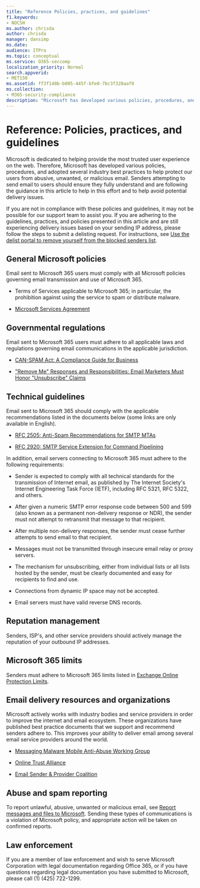 ```yaml
---
title: "Reference Policies, practices, and guidelines"
f1.keywords:
- NOCSH
ms.author: chrisda
author: chrisda
manager: dansimp
ms.date:
audience: ITPro
ms.topic: conceptual
ms.service: O365-seccomp
localization_priority: Normal
search.appverid:
- MET150
ms.assetid: ff3f140b-b005-445f-bfe0-7bc3f328aaf0
ms.collection:
- M365-security-compliance
description: "Microsoft has developed various policies, procedures, and adopted several industry best practices to help protect our users from abusive, unwanted, or malicious email."
---
```


# Reference: Policies, practices, and guidelines

Microsoft is dedicated to helping provide the most trusted user experience on the web. Therefore, Microsoft has developed various policies, procedures, and adopted several industry best practices to help protect our users from abusive, unwanted, or malicious email. Senders attempting to send email to users should ensure they fully understand and are following the guidance in this article to help in this effort and to help avoid potential delivery issues.

If you are not in compliance with these policies and guidelines, it may not be possible for our support team to assist you. If you are adhering to the guidelines, practices, and policies presented in this article and are still experiencing delivery issues based on your sending IP address, please follow the steps to submit a delisting request. For instructions, see [Use the delist portal to remove yourself from the blocked senders list](use-the-delist-portal-to-remove-yourself-from-the-office-365-blocked-senders-lis.md).

## General Microsoft policies

Email sent to Microsoft 365 users must comply with all Microsoft policies governing email transmission and use of Microsoft 365.

- Terms of Services applicable to Microsoft 365; in particular, the prohibition against using the service to spam or distribute malware.

- [Microsoft Services Agreement](https://www.microsoft.com/servicesagreement/)

## Governmental regulations

Email sent to Microsoft 365 users must adhere to all applicable laws and regulations governing email communications in the applicable jurisdiction.

- [CAN-SPAM Act: A Compliance Guide for Business](https://www.ftc.gov/tips-advice/business-center/guidance/can-spam-act-compliance-guide-business)

- ["Remove Me" Responses and Responsibilities: Email Marketers Must Honor "Unsubscribe" Claims](https://www.lawpublish.com/ftc-emai-marketers-unsubscribe-claims.html)

## Technical guidelines

Email sent to Microsoft 365 should comply with the applicable recommendations listed in the documents below (some links are only available in English).

- [RFC 2505: Anti-Spam Recommendations for SMTP MTAs](https://www.ietf.org/rfc/rfc2505.txt)

- [RFC 2920: SMTP Service Extension for Command Pipelining](https://www.ietf.org/rfc/rfc2920.txt)

In addition, email servers connecting to Microsoft 365 must adhere to the following requirements:

- Sender is expected to comply with all technical standards for the transmission of Internet email, as published by The Internet Society's Internet Engineering Task Force (IETF), including RFC 5321, RFC 5322, and others.

- After given a numeric SMTP error response code between 500 and 599 (also known as a permanent non-delivery response or NDR), the sender must not attempt to retransmit that message to that recipient.

- After multiple non-delivery responses, the sender must cease further attempts to send email to that recipient.

- Messages must not be transmitted through insecure email relay or proxy servers.

- The mechanism for unsubscribing, either from individual lists or all lists hosted by the sender, must be clearly documented and easy for recipients to find and use.

- Connections from dynamic IP space may not be accepted.

- Email servers must have valid reverse DNS records.

## Reputation management

Senders, ISP's, and other service providers should actively manage the reputation of your outbound IP addresses.

## Microsoft 365 limits

Senders must adhere to Microsoft 365 limits listed in [Exchange Online Protection Limits](https://docs.microsoft.com/office365/servicedescriptions/exchange-online-protection-service-description/exchange-online-protection-limits).

## Email delivery resources and organizations

Microsoft actively works with industry bodies and service providers in order to improve the internet and email ecosystem. These organizations have published best practice documents that we support and recommend senders adhere to. This improves your ability to deliver email among several email service providers around the world.

- [Messaging Malware Mobile Anti-Abuse Working Group](https://www.m3aawg.org/)

- [Online Trust Alliance](https://www.otalliance.org/resources)

- [Email Sender & Provider Coalition](https://www.espcoalition.org/)

## Abuse and spam reporting

To report unlawful, abusive, unwanted or malicious email, see [Report messages and files to Microsoft](report-junk-email-messages-to-microsoft.md). Sending these types of communications is a violation of Microsoft policy, and appropriate action will be taken on confirmed reports.

## Law enforcement

If you are a member of law enforcement and wish to serve Microsoft Corporation with legal documentation regarding Office 365, or if you have questions regarding legal documentation you have submitted to Microsoft, please call (1) (425) 722-1299.
